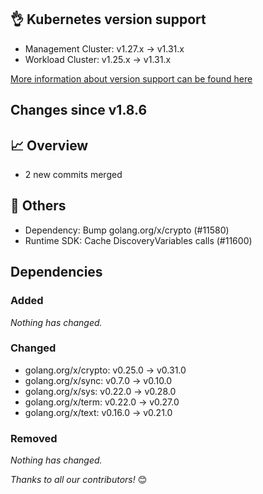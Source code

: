 ## 👌 Kubernetes version support

- Management Cluster: v1.27.x -> v1.31.x
- Workload Cluster: v1.25.x -> v1.31.x

[More information about version support can be found here](https://cluster-api.sigs.k8s.io/reference/versions.html)

## Changes since v1.8.6
## :chart_with_upwards_trend: Overview
- 2 new commits merged

## :seedling: Others
- Dependency: Bump golang.org/x/crypto (#11580)
- Runtime SDK: Cache DiscoveryVariables calls (#11600)

## Dependencies

### Added
_Nothing has changed._

### Changed
- golang.org/x/crypto: v0.25.0 → v0.31.0
- golang.org/x/sync: v0.7.0 → v0.10.0
- golang.org/x/sys: v0.22.0 → v0.28.0
- golang.org/x/term: v0.22.0 → v0.27.0
- golang.org/x/text: v0.16.0 → v0.21.0

### Removed
_Nothing has changed._

_Thanks to all our contributors!_ 😊
